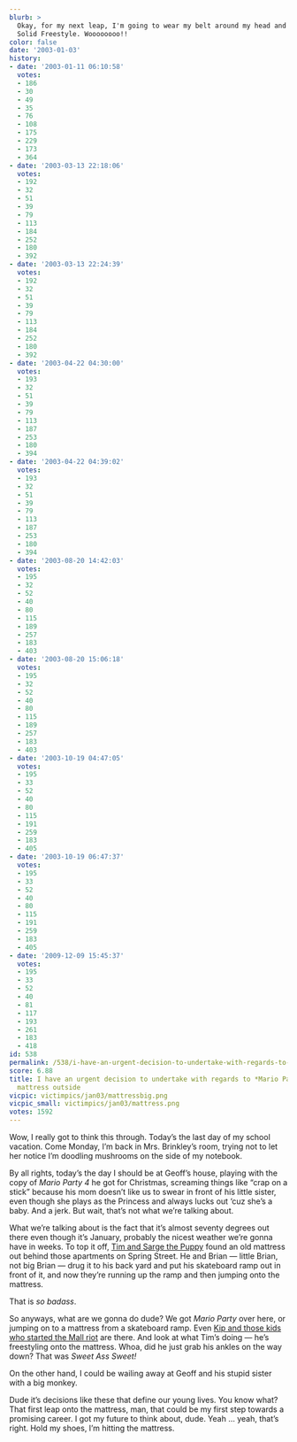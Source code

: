 ```yaml
---
blurb: >
  Okay, for my next leap, I'm going to wear my belt around my head and go Metal Gear
  Solid Freestyle. Woooooooo!!
color: false
date: '2003-01-03'
history:
- date: '2003-01-11 06:10:58'
  votes:
  - 186
  - 30
  - 49
  - 35
  - 76
  - 108
  - 175
  - 229
  - 173
  - 364
- date: '2003-03-13 22:18:06'
  votes:
  - 192
  - 32
  - 51
  - 39
  - 79
  - 113
  - 184
  - 252
  - 180
  - 392
- date: '2003-03-13 22:24:39'
  votes:
  - 192
  - 32
  - 51
  - 39
  - 79
  - 113
  - 184
  - 252
  - 180
  - 392
- date: '2003-04-22 04:30:00'
  votes:
  - 193
  - 32
  - 51
  - 39
  - 79
  - 113
  - 187
  - 253
  - 180
  - 394
- date: '2003-04-22 04:39:02'
  votes:
  - 193
  - 32
  - 51
  - 39
  - 79
  - 113
  - 187
  - 253
  - 180
  - 394
- date: '2003-08-20 14:42:03'
  votes:
  - 195
  - 32
  - 52
  - 40
  - 80
  - 115
  - 189
  - 257
  - 183
  - 403
- date: '2003-08-20 15:06:18'
  votes:
  - 195
  - 32
  - 52
  - 40
  - 80
  - 115
  - 189
  - 257
  - 183
  - 403
- date: '2003-10-19 04:47:05'
  votes:
  - 195
  - 33
  - 52
  - 40
  - 80
  - 115
  - 191
  - 259
  - 183
  - 405
- date: '2003-10-19 06:47:37'
  votes:
  - 195
  - 33
  - 52
  - 40
  - 80
  - 115
  - 191
  - 259
  - 183
  - 405
- date: '2009-12-09 15:45:37'
  votes:
  - 195
  - 33
  - 52
  - 40
  - 81
  - 117
  - 193
  - 261
  - 183
  - 418
id: 538
permalink: /538/i-have-an-urgent-decision-to-undertake-with-regards-to-mario-party-and-the-mattress-outside/
score: 6.88
title: I have an urgent decision to undertake with regards to *Mario Party* and the
  mattress outside
vicpic: victimpics/jan03/mattressbig.png
vicpic_small: victimpics/jan03/mattress.png
votes: 1592
---
```


Wow, I really got to think this through. Today’s the last day of my
school vacation. Come Monday, I’m back in Mrs. Brinkley’s room, trying
not to let her notice I’m doodling mushrooms on the side of my notebook.

By all rights, today’s the day I should be at Geoff’s house, playing
with the copy of *Mario Party 4* he got for Christmas, screaming things
like “crap on a stick” because his mom doesn’t like us to swear in front
of his little sister, even though she plays as the Princess and always
lucks out ‘cuz she’s a baby. And a jerk. But wait, that’s not what we’re
talking about.

What we’re talking about is the fact that it’s almost seventy degrees
out there even though it’s January, probably the nicest weather we’re
gonna have in weeks. To top it off, [Tim and Sarge the
Puppy](@/victim/82.md) found an old mattress out behind those
apartments on Spring Street. He and Brian — little Brian, not big Brian
— drug it to his back yard and put his skateboard ramp out in front of
it, and now they’re running up the ramp and then jumping onto the
mattress.

That is *so badass*.

So anyways, what are we gonna do dude? We got *Mario Party* over here,
or jumping on to a mattress from a skateboard ramp. Even [Kip and those
kids who started the Mall riot](@/victim/311.md) are there. And look
at what Tim’s doing — he’s freestyling onto the mattress. Whoa, did he
just grab his ankles on the way down? That was *Sweet Ass Sweet!*

On the other hand, I could be wailing away at Geoff and his stupid
sister with a big monkey.

Dude it’s decisions like these that define our young lives. You know
what? That first leap onto the mattress, man, that could be my first
step towards a promising career. I got my future to think about, dude.
Yeah ... yeah, that’s right. Hold my shoes, I’m hitting the mattress.